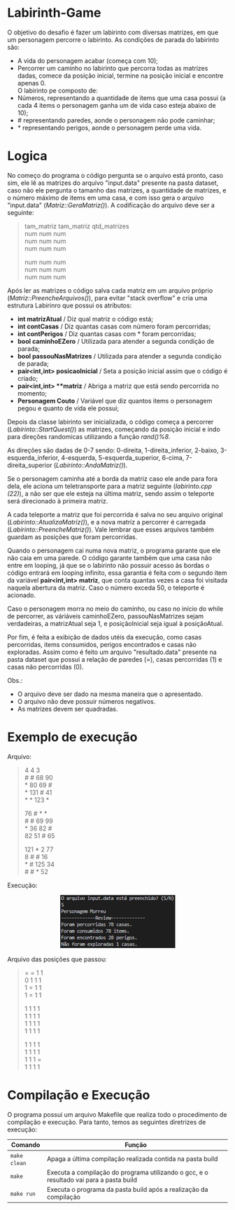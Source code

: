 # Labirinth-Game
O objetivo do desafio é fazer um labirinto com diversas matrizes, em que um personagem percorre o labirinto.
As condições de parada do labirinto são:
- A vida do personagem acabar (começa com 10);
- Percorrer um caminho no labirinto que percorra todas as matrizes dadas, comece da posição inicial, termine na posição inicial e encontre apenas 0.  
O labirinto pe composto de:
- Números, representando a quantidade de items que uma casa possui (a cada 4 items o personagem ganha um de vida caso esteja abaixo de 10);
- \# representando paredes, aonde o personagem não pode caminhar;
- \* representando perigos, aonde o personagem perde uma vida.
# Logica
No começo do programa o código pergunta se o arquivo está pronto, caso sim, ele lê as matrizes do arquivo "input.data" presente na pasta dataset, caso não ele pergunta o tamanho das matrizes, a quantidade de matrizes, e o número máximo de items em uma casa, e com isso gera o arquivo "input.data" (*Matriz::GeraMatriz()*). A codificação do arquivo deve ser a seguinte:
> tam_matriz tam_matriz qtd_matrizes  
> num num num  
> num num num  
> num num num  
>  
> num num num  
> num num num  
> num num num  

Após ler as matrizes o código salva cada matriz em um arquivo próprio (*Matriz::PreencheArquivos()*), para evitar "stack overflow" e cria uma estrutura Labirinro que possui os atributos: 
- **int matrizAtual** / Diz qual matriz o código está;
- **int contCasas** / Diz quantas casas com número foram percorridas;
- **int contPerigos** / Diz quantas casas com \* foram percorridas;
- **bool caminhoEZero** / Utilizada para atender a segunda condição de parada;
- **bool passouNasMatrizes** / Utilizada para atender a segunda condição de parada;
- **pair<int,int> posicaoInicial** / Seta a posição inicial assim que o código é criado;
- **pair<int,int> \*\*matriz** / Abriga a matriz que está sendo percorrida no momento;
- **Personagem Couto** / Variável que diz quantos items o personagem pegou e quanto de vida ele possui;

Depois da classe labirinto ser inicializada, o código começa a percorrer (*Labirinto::StartQuest()*) as matrizes, começando da posição inicial e indo para direções randomicas utilizando a função *rand()%8*.

As direções são dadas de 0-7 sendo: 0-direita, 1-direita_inferior, 2-baixo, 3-esquerda_inferior, 4-esquerda, 5-esquerda_superior, 6-cima, 7-direita_superior (*Labirinto::AndaMatriz()*).

Se o personagem caminha até a borda da matriz caso ele ande para fora dela, ele aciona um teletransporte para a matriz seguinte (*labirinto.cpp (22)*), a não ser que ele esteja na última matriz, sendo assim o teleporte será direcionado à primeira matriz.

A cada teleporte a matriz que foi percorrida é salva no seu arquivo original (*Labirinto::AtualizaMatriz()*), e a nova matriz a percorrer é carregada (*Labirinto::PreencheMatriz()*). Vale lembrar que esses arquivos também guardam as posições que foram percorridas.

Quando o personagem cai numa nova matriz, o programa garante que ele não caia em uma parede. O código garante também que uma casa não entre em looping, já que se o labirinto não possuir acesso às bordas o código entrará em looping infinito, essa garantia é feita com o segundo item da variável **pair<int,int> matriz**, que conta quantas vezes a casa foi visitada naquela abertura da matriz. Caso o número exceda 50, o teleporte é acionado.

Caso o personagem morra no meio do caminho, ou caso no início do while de percorrer, as váriáveis caminhoEZero, passouNasMatrizes sejam verdadeiras, a matrizAtual seja 1, e posiçãoInicial seja igual à posiçãoAtual.

Por fim, é feita a exibição de dados utéis da execução, como casas percorridas, items consumidos, perigos encontrados e casas não exploradas. Assim como é feito um arquivo "resultado.data" presente na pasta dataset que possui a relação de paredes (=), casas percorridas (1) e casas não percorridas (0).

Obs.:    
- O arquivo deve ser dado na mesma maneira que o apresentado.
- O arquivo não deve possuir números negativos.
- As matrizes devem ser quadradas.

# Exemplo de execução
Arquivo:

> 4 4 3   
> \# \# 68 90    
> \* 80 69 \#    
> \* 131 \# 41    
> \* \* 123 \*    
>    
> 76 \# \* \*    
> \# \# 69 99   
> \* 36 82 \#   
> 82 51 \# 65   
>   
> 121 \* 2 77   
> 8 \# \# 16   
> \* \# 125 34   
> \# \# \* 52   



Execução:
</p>
<p align="center">
	<img src="imgs/Exec.jpg"/> 
</p>

Arquivo das posições que passou:
> = = 1 1   
> 0 1 1 1   
> 1 = 1 1   
> 1 = 1 1   
>  
> 1 1 1 1   
> 1 1 1 1   
> 1 1 1 1   
> 1 1 1 1   
>  
> 1 1 1 1   
> 1 1 1 1   
> 1 1 1 =   
> 1 1 1 1 


# Compilação e Execução

O programa possui um arquivo Makefile que realiza todo o procedimento de compilação e execução. Para tanto, temos as seguintes diretrizes de execução:


| Comando                |  Função                                                                                           |                     
| -----------------------| ------------------------------------------------------------------------------------------------- |
|  `make clean`          | Apaga a última compilação realizada contida na pasta build                                        |
|  `make`                | Executa a compilação do programa utilizando o gcc, e o resultado vai para a pasta build           |
|  `make run`            | Executa o programa da pasta build após a realização da compilação                                 |
